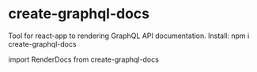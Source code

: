 # create-graphql-docs
Tool for react-app to rendering GraphQL API documentation.
Install: npm i create-graphql-docs

import RenderDocs from create-graphql-docs

<RenderDocs url="https://your-api-url/graphql" />